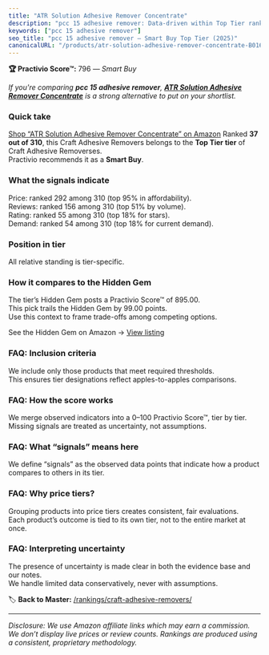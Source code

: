 ```yaml
---
title: "ATR Solution Adhesive Remover Concentrate"
description: "pcc 15 adhesive remover: Data-driven within Top Tier ranking using the Practivio Score™. Positioned by quality, value, demand, findability, momentum."
keywords: ["pcc 15 adhesive remover"]
seo_title: "pcc 15 adhesive remover — Smart Buy Top Tier (2025)"
canonicalURL: "/products/atr-solution-adhesive-remover-concentrate-B016L79YF2/"
---
```


**🏆 Practivio Score™:** 796 — _Smart Buy_


*If you're comparing **pcc 15 adhesive remover**, **[ATR Solution Adhesive Remover Concentrate](https://www.amazon.com/dp/B016L79YF2?tag=practivio-20)** is a strong alternative to put on your shortlist.*
### Quick take
[Shop “ATR Solution Adhesive Remover Concentrate” on Amazon](https://www.amazon.com/dp/B016L79YF2?tag=practivio-20)
Ranked **37 out of 310**, this Craft Adhesive Removers belongs to the **Top Tier tier** of Craft Adhesive Removerses.  
Practivio recommends it as a **Smart Buy**.

### What the signals indicate
Price: ranked 292 among 310 (top 95% in affordability).  
Reviews: ranked 156 among 310 (top 51% by volume).  
Rating: ranked 55 among 310 (top 18% for stars).  
Demand: ranked 54 among 310 (top 18% for current demand).

### Position in tier
All relative standing is tier-specific.

### How it compares to the Hidden Gem
The tier’s Hidden Gem posts a Practivio Score™ of 895.00.  
This pick trails the Hidden Gem by 99.00 points.  
Use this context to frame trade-offs among competing options.  

See the Hidden Gem on Amazon → [View listing](https://www.amazon.com/dp/B00FJF0O2K?tag=practivio-20)

### FAQ: Inclusion criteria
We include only those products that meet required thresholds.  
This ensures tier designations reflect apples-to-apples comparisons.

### FAQ: How the score works
We merge observed indicators into a 0–100 Practivio Score™, tier by tier.  
Missing signals are treated as uncertainty, not assumptions.

### FAQ: What “signals” means here
We define “signals” as the observed data points that indicate how a product compares to others in its tier.

### FAQ: Why price tiers?
Grouping products into price tiers creates consistent, fair evaluations.  
Each product’s outcome is tied to its own tier, not to the entire market at once.

### FAQ: Interpreting uncertainty
The presence of uncertainty is made clear in both the evidence base and our notes.  
We handle limited data conservatively, never with assumptions.


🏷️ **Back to Master:** [/rankings/craft-adhesive-removers/](/rankings/craft-adhesive-removers/)

---
_Disclosure: We use Amazon affiliate links which may earn a commission. We don’t display live prices or review counts. Rankings are produced using a consistent, proprietary methodology._
